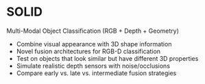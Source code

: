 # SOLID

Multi-Modal Object Classification (RGB + Depth + Geometry)

- Combine visual appearance with 3D shape information
- Novel fusion architectures for RGB-D classification
- Test on objects that look similar but have different 3D properties
- Simulate realistic depth sensors with noise/occlusions
- Compare early vs. late vs. intermediate fusion strategies
